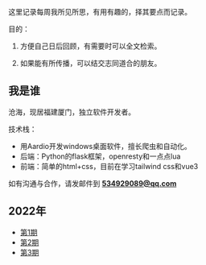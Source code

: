 这里记录每周我所见所思，有用有趣的，择其要点而记录。

目的：

1. 方便自己日后回顾，有需要时可以全文检索。

2. 如果能有所传播，可以结交志同道合的朋友。

## 我是谁

沧海，现居福建厦门，独立软件开发者。

技术栈：

- 用Aardio开发windows桌面软件，擅长爬虫和自动化。
- 后端：Python的flask框架，openresty和一点点lua
- 前端：简单的html+css，目前在学习tailwind css和vue3

如有沟通与合作，请发邮件到 **534929089@qq.com**

## 2022年

- [第1期](https://github.com/theseazhang/weekly_news/blob/main/001.md) 
- [第2期](https://github.com/theseazhang/weekly_news/blob/main/002.md) 
- [第3期](https://github.com/theseazhang/weekly_news/blob/main/003.md) 
